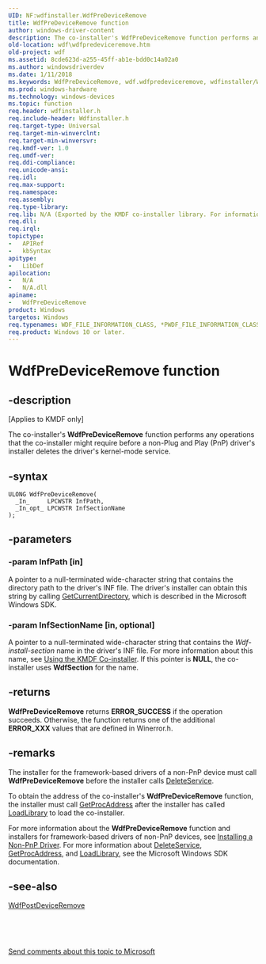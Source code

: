 ```yaml
---
UID: NF:wdfinstaller.WdfPreDeviceRemove
title: WdfPreDeviceRemove function
author: windows-driver-content
description: The co-installer's WdfPreDeviceRemove function performs any operations that the co-installer might require before a non-Plug and Play (PnP) driver's installer deletes the driver's kernel-mode service.
old-location: wdf\wdfpredeviceremove.htm
old-project: wdf
ms.assetid: 8cde623d-a255-45ff-ab1e-bdd0c14a02a0
ms.author: windowsdriverdev
ms.date: 1/11/2018
ms.keywords: WdfPreDeviceRemove, wdf.wdfpredeviceremove, wdfinstaller/WdfPreDeviceRemove, WdfPreDeviceRemove function, PFN_WDFPREDEVICEREMOVE, DFCoinstallerRef_6eeb3b62-08ef-4d17-a6af-9945a3737f0d.xml, kmdf.wdfpredeviceremove
ms.prod: windows-hardware
ms.technology: windows-devices
ms.topic: function
req.header: wdfinstaller.h
req.include-header: Wdfinstaller.h
req.target-type: Universal
req.target-min-winverclnt: 
req.target-min-winversvr: 
req.kmdf-ver: 1.0
req.umdf-ver: 
req.ddi-compliance: 
req.unicode-ansi: 
req.idl: 
req.max-support: 
req.namespace: 
req.assembly: 
req.type-library: 
req.lib: N/A (Exported by the KMDF co-installer library. For information about the co-installer library's filename, see Using the KMDF Co-installer.)
req.dll: 
req.irql: 
topictype:
-	APIRef
-	kbSyntax
apitype:
-	LibDef
apilocation:
-	N/A
-	N/A.dll
apiname:
-	WdfPreDeviceRemove
product: Windows
targetos: Windows
req.typenames: WDF_FILE_INFORMATION_CLASS, *PWDF_FILE_INFORMATION_CLASS
req.product: Windows 10 or later.
---
```


# WdfPreDeviceRemove function


## -description


<p class="CCE_Message">[Applies to KMDF only]

The co-installer's <b>WdfPreDeviceRemove</b> function performs any operations that the co-installer might require before a non-Plug and Play (PnP) driver's installer deletes the driver's kernel-mode service. 


## -syntax


````
ULONG WdfPreDeviceRemove(
  _In_     LPCWSTR InfPath,
  _In_opt_ LPCWSTR InfSectionName
);
````


## -parameters




### -param InfPath [in]

A pointer to a null-terminated wide-character string that contains the directory path to the driver's INF file. The driver's installer can obtain this string by calling <a href="https://msdn.microsoft.com/1fbe6289-2ca8-4ca8-b004-ecf513f9b0bd">GetCurrentDirectory</a>, which is described in the Microsoft Windows SDK.


### -param InfSectionName [in, optional]

A pointer to a null-terminated wide-character string that contains the <i>Wdf-install-section</i> name in the driver's INF file. For more information about this name, see <a href="https://docs.microsoft.com/en-us/windows-hardware/drivers/wdf/installing-the-framework-s-co-installer">Using the KMDF Co-installer</a>. If this pointer is <b>NULL</b>, the co-installer uses <b>WdfSection</b> for the name.


## -returns


<b>WdfPreDeviceRemove</b> returns <b>ERROR_SUCCESS</b> if the operation succeeds. Otherwise, the function returns one of the additional <b>ERROR_XXX</b> values that are defined in Winerror.h.



## -remarks


The installer for the framework-based drivers of a non-PnP device must call <b>WdfPreDeviceRemove</b> before the installer calls <a href="https://msdn.microsoft.com/5b0fc714-60e0-4ae3-8fa8-ace36dab2fb0">DeleteService</a>.

To obtain the address of the co-installer's <b>WdfPreDeviceRemove</b> function, the installer must call <a href="https://msdn.microsoft.com/a0d7fc09-f888-4f46-a571-d3719a627597">GetProcAddress</a> after the installer has called <a href="https://msdn.microsoft.com/d936b4dd-058c-48e1-834b-b47ef6d8ef65">LoadLibrary</a> to load the co-installer.

For more information about the <b>WdfPreDeviceRemove</b> function and installers for framework-based drivers of non-PnP devices, see <a href="https://msdn.microsoft.com/99676d85-feb2-482c-a91b-cfc48be5904c">Installing a Non-PnP Driver</a>. For more information about <a href="https://msdn.microsoft.com/5b0fc714-60e0-4ae3-8fa8-ace36dab2fb0">DeleteService</a>, <a href="https://msdn.microsoft.com/a0d7fc09-f888-4f46-a571-d3719a627597">GetProcAddress</a>, and <a href="https://msdn.microsoft.com/d936b4dd-058c-48e1-834b-b47ef6d8ef65">LoadLibrary</a>, see the Microsoft Windows SDK documentation.



## -see-also

<a href="..\wdfinstaller\nf-wdfinstaller-wdfpostdeviceremove.md">WdfPostDeviceRemove</a>

 

 

<a href="mailto:wsddocfb@microsoft.com?subject=Documentation%20feedback [wdf\wdf]:%20WdfPreDeviceRemove function%20 RELEASE:%20(1/11/2018)&amp;body=%0A%0APRIVACY STATEMENT%0A%0AWe use your feedback to improve the documentation. We don't use your email address for any other purpose, and we'll remove your email address from our system after the issue that you're reporting is fixed. While we're working to fix this issue, we might send you an email message to ask for more info. Later, we might also send you an email message to let you know that we've addressed your feedback.%0A%0AFor more info about Microsoft's privacy policy, see http://privacy.microsoft.com/en-us/default.aspx." title="Send comments about this topic to Microsoft">Send comments about this topic to Microsoft</a>

